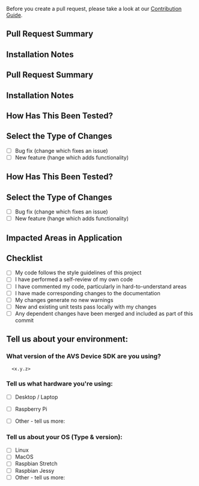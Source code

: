 Before you create a pull request, please take a look at our [Contribution Guide](https://github.com/alexa/avs-device-sdk/blob/master/CONTRIBUTING.md). 

## Pull Request Summary
<!--- A description of the changes proposed in the pull request's commits. 
Please also include relevant motivation and context which issue is fixed. 
List any dependencies that are required for this change.  -->

## Installation Notes
<!---  Notes regarding the installation.  -->

## Pull Request Summary
<!--- A description of the changes proposed in the pull request's commits. 
Please also include relevant motivation and context which issue is fixed. 
List any dependencies that are required for this change.  -->

## Installation Notes
<!---  Notes regarding the installation.  -->

## How Has This Been Tested?
<!---  Outline the tests that you ran to verify your changes. 
Provide instructions so we can reproduce. 
Please also list any relevant details for your test configuration and dependencies.  -->

## Select the Type of Changes
- [ ] Bug fix (change which fixes an issue)
- [ ] New feature (hange which adds functionality)

## How Has This Been Tested?
<!---  Outline the tests that you ran to verify your changes. 
Provide instructions so we can reproduce. 
Please also list any relevant details for your test configuration and dependencies.  -->

## Select the Type of Changes
- [ ] Bug fix (change which fixes an issue)
- [ ] New feature (hange which adds functionality)

## Impacted Areas in Application
<!---  List general components of the application that this PR will affect.  -->

## Checklist
- [ ] My code follows the style guidelines of this project
- [ ] I have performed a self-review of my own code
- [ ] I have commented my code, particularly in hard-to-understand areas
- [ ] I have made corresponding changes to the documentation
- [ ] My changes generate no new warnings
- [ ] New and existing unit tests pass locally with my changes
- [ ] Any dependent changes have been merged and included as part of this commit

## Tell us about your environment:
<!--- Include as many relevant details about the environment you experienced the bug in -->
### What version of the AVS Device SDK are you using? 
      <x.y.z> 
      
### Tell us what hardware you're using:
- [ ] Desktop / Laptop
- [ ] Raspberry Pi
- [ ] Other - tell us more: 


### Tell us about your OS (Type & version): 
- [ ] Linux
- [ ] MacOS 
- [ ] Raspbian Stretch
- [ ] Raspbian Jessy 
- [ ] Other - tell us more: 
